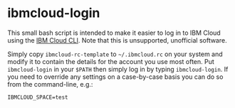# ibmcloud-login

This small bash script is intended to make it easier to log in to IBM Cloud
using the [IBM Cloud CLI](https://www.ibm.com/cloud/cli). Note that this is
unsupported, unofficial software.

Simply copy `ibmcloud-rc-template` to `~/.ibmcloud.rc` on your system and
modify it to contain the details for the account you use most often. Put
`ibmcloud-login` in your `$PATH` then simply log in by typing
`ibmcloud-login`. If you need to override any settings on a case-by-case basis
you can do so from the command-line, e.g.:

    IBMCLOUD_SPACE=test
